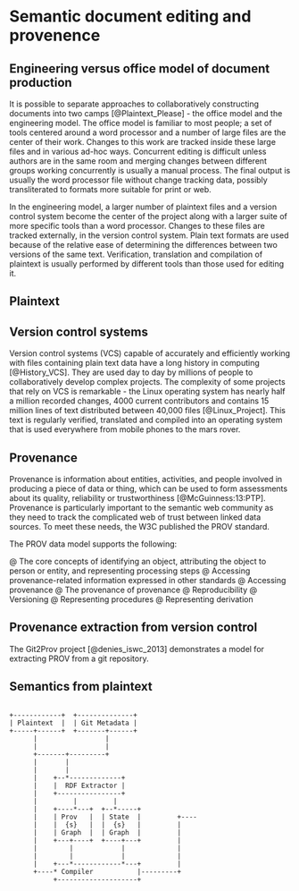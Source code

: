 # Semantic document editing and provenence

## Engineering versus office model of document production

It is possible to separate approaches to collaboratively constructing documents into two camps [@Plaintext_Please] - the office model and the engineering model. The office model is familiar to most people; a set of tools centered around a word processor and a number of large files are the center of their work. Changes to this work are tracked inside these large files and in various ad-hoc ways. Concurrent editing is difficult unless authors are in the same room and merging changes between different groups working concurrently is usually a manual process. The final output is usually the word processor file without change tracking data, possibly transliterated to formats more suitable for print or web.

In the engineering model, a larger number of plaintext files and a version control system become the center of the project along with a larger suite of more specific tools than a word processor. Changes to these files are tracked externally, in the version control system. Plain text formats are used because of the relative ease of determining the differences between two versions of the same text. Verification, translation and compilation of plaintext is usually performed by different tools than those used for editing it.

## Plaintext



## Version control systems

Version control systems (VCS) capable of accurately and efficiently working with files containing plain text data have a long history in computing [@History_VCS]. They are used day to day by millions of people to collaboratively develop complex projects. The complexity of some projects that rely on VCS is remarkable - the Linux operating system has nearly half a million recorded changes, 4000 current contributors and contains 15 million lines of text distributed between 40,000 files [@Linux_Project]. This text is regularly verified, translated and compiled into an operating system that is used everywhere from mobile phones to the mars rover.

## Provenance

Provenance is information about entities, activities, and people involved in producing a piece of data or thing, which can be used to form assessments about its quality, reliability or trustworthiness [@McGuinness:13:PTP]. Provenance is particularly important to the semantic web community as they need to track the complicated web of trust between linked data sources. To meet these needs, the W3C published the PROV standard. 

The PROV data model supports the following:

@ The core concepts of identifying an object, attributing the object to person or entity, and representing processing steps
@ Accessing provenance-related information expressed in other standards
@ Accessing provenance
@ The provenance of provenance
@ Reproducibility
@ Versioning
@ Representing procedures
@ Representing derivation

## Provenance extraction from version control

The Git2Prov project [@denies_iswc_2013] demonstrates a model for extracting PROV from a git repository. 

## Semantics from plaintext




~~~~~ {.ditaa .no-separation}

+------------+  +--------------+
| Plaintext  |  | Git Metadata |
+-----+------+  +-------+------+
      |                 |
      |                 |
      +-------+---------+
      |       |
      |       |
      |    +--*-------------+
      |    |  RDF Extractor |
      |    +----------------+
      |         |         |
      |    +----*---+  +--*-----+
      |    | Prov   |  | State  |         +----
      |    |  {s}   |  |  {s}   |         |
      |    | Graph  |  | Graph  |         |
      |    +---+----+  +----+---+         |
      |        |            |             |
      |        |            |             |
      |    +---*------------*---+         |
      +----* Compiler           |---------+
           +--------------------+








~~~~~
